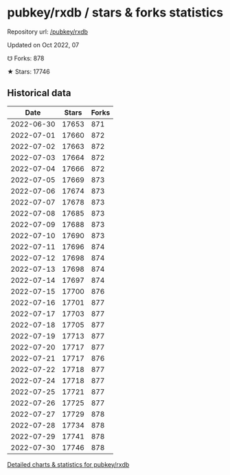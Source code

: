 # pubkey/rxdb / stars & forks statistics

Repository url: [/pubkey/rxdb](https://github.com/pubkey/rxdb)

Updated on Oct 2022, 07

☋ Forks: 878

★ Stars: 17746

## Historical data
| Date | Stars | Forks |
|------|-------|-------|
| 2022-06-30 | 17653 | 871 | 
| 2022-07-01 | 17660 | 872 | 
| 2022-07-02 | 17663 | 872 | 
| 2022-07-03 | 17664 | 872 | 
| 2022-07-04 | 17666 | 872 | 
| 2022-07-05 | 17669 | 873 | 
| 2022-07-06 | 17674 | 873 | 
| 2022-07-07 | 17678 | 873 | 
| 2022-07-08 | 17685 | 873 | 
| 2022-07-09 | 17688 | 873 | 
| 2022-07-10 | 17690 | 873 | 
| 2022-07-11 | 17696 | 874 | 
| 2022-07-12 | 17698 | 874 | 
| 2022-07-13 | 17698 | 874 | 
| 2022-07-14 | 17697 | 874 | 
| 2022-07-15 | 17700 | 876 | 
| 2022-07-16 | 17701 | 877 | 
| 2022-07-17 | 17703 | 877 | 
| 2022-07-18 | 17705 | 877 | 
| 2022-07-19 | 17713 | 877 | 
| 2022-07-20 | 17717 | 877 | 
| 2022-07-21 | 17717 | 876 | 
| 2022-07-22 | 17718 | 877 | 
| 2022-07-24 | 17718 | 877 | 
| 2022-07-25 | 17721 | 877 | 
| 2022-07-26 | 17725 | 877 | 
| 2022-07-27 | 17729 | 878 | 
| 2022-07-28 | 17734 | 878 | 
| 2022-07-29 | 17741 | 878 | 
| 2022-07-30 | 17746 | 878 | 


[Detailed charts & statistics for pubkey/rxdb](https://reviewgithub.com/rep/pubkey/rxdb)
